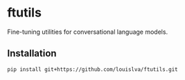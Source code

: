 # ftutils

Fine-tuning utilities for conversational language models.

## Installation

```shell
pip install git+https://github.com/louislva/ftutils.git
```
